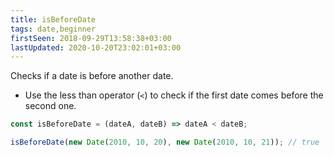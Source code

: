 ```yaml
---
title: isBeforeDate
tags: date,beginner
firstSeen: 2018-09-29T13:58:38+03:00
lastUpdated: 2020-10-20T23:02:01+03:00
---
```


Checks if a date is before another date.

- Use the less than operator (`<`) to check if the first date comes before the second one.

```js
const isBeforeDate = (dateA, dateB) => dateA < dateB;
```

```js
isBeforeDate(new Date(2010, 10, 20), new Date(2010, 10, 21)); // true
```
